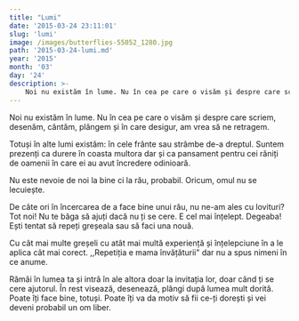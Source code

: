 ```yaml
---
title: "Lumi"
date: '2015-03-24 23:11:01'
slug: 'lumi'
image: /images/butterflies-55052_1280.jpg
path: '2015-03-24-lumi.md'
year: '2015'
month: '03'
day: '24'
description: >-
    Noi nu existăm în lume. Nu în cea pe care o visăm și despre care scriem, desenăm, cântăm, plângem și în care desigur, am vrea să ne retragem.Totuși în alte lumi existăm  în cele frânte sau strâmbe de
---
```

<div class="kg-card-markdown"><p>Noi nu existăm în lume. Nu în cea pe care o visăm și despre care scriem, desenăm, cântăm, plângem și în care desigur, am vrea să ne retragem.</p>
<p>Totuși în alte lumi existăm: în cele frânte sau strâmbe de-a dreptul. Suntem prezenți ca durere în coasta multora dar și ca pansament pentru cei răniți de oamenii în care ei au avut încredere odinioară.</p>
<p>Nu este nevoie de noi la bine ci la rău, probabil. Oricum, omul nu se lecuiește.</p>
<p>De câte ori în încercarea de a face bine unui rău, nu ne-am ales cu lovituri? Tot noi! Nu te băga să ajuți dacă nu ți se cere. E cel mai înțelept. Degeaba! Ești tentat să repeți greșeala sau să faci una nouă.</p>
<p>Cu cât mai multe greșeli cu atât mai multă experiență și înțelepciune în a le aplica cât mai corect. ,,Repetiția e mama învățăturii" dar nu a spus nimeni în ce anume.</p>
<p>Rămâi în lumea ta și intră în ale altora doar la invitația lor, doar când ți se cere ajutorul. În rest visează, desenează, plângi după lumea mult dorită. Poate îți face bine, totuși. Poate îți va da motiv să fii ce-ți dorești și vei deveni probabil un om liber. </p>
</div>
    